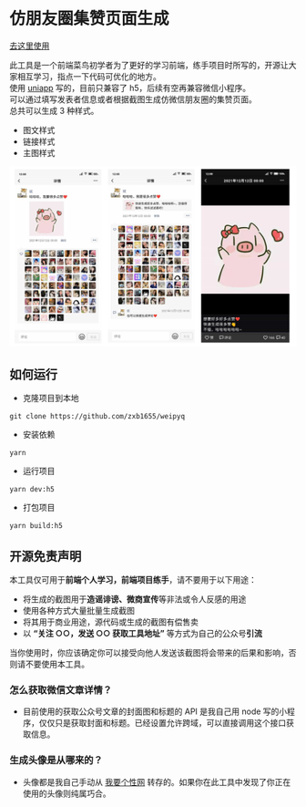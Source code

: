 # 仿朋友圈集赞页面生成

[去这里使用](https://pyq.jzzz66.cn/about.html)

此工具是一个前端菜鸟初学者为了更好的学习前端，练手项目时所写的，开源让大家相互学习，指点一下代码可优化的地方。  
使用 [uniapp](https://uniapp.dcloud.io/) 写的，目前只兼容了 h5，后续有空再兼容微信小程序。  
可以通过填写发表者信息或者根据截图生成仿微信朋友圈的集赞页面。  
总共可以生成 3 种样式。

- 图文样式
- 链接样式
- 主图样式

<img style="width: 800px;" src="./gitImg/pyqstyle.png" />

## 如何运行

- 克隆项目到本地

```
git clone https://github.com/zxb1655/weipyq
```

- 安装依赖

```
yarn
```

- 运行项目

```
yarn dev:h5
```

- 打包项目

```
yarn build:h5
```

## 开源免责声明

本工具仅可用于**前端个人学习，前端项目练手**，请不要用于以下用途：

- 将生成的截图用于**造谣诽谤、微商宣传**等非法或令人反感的用途
- 使用各种方式大量批量生成截图
- 将其用于商业用途，源代码或生成的截图有偿售卖
- 以 **“关注 ○○，发送 ○○ 获取工具地址”** 等方式为自己的公众号**引流**

当你使用时，你应该确定你可以接受向他人发送该截图将会带来的后果和影响，否则请不要使用本工具。

### 怎么获取微信文章详情？

- 目前使用的获取公众号文章的封面图和标题的 API 是我自己用 node 写的小程序，仅仅只是获取封面和标题。已经设置允许跨域，可以直接调用这个接口获取信息。

### 生成头像是从哪来的？

- 头像都是我自己手动从 [我要个性网](https://www.woyaogexing.com/) 转存的。如果你在此工具中发现了你正在使用的头像则纯属巧合。
